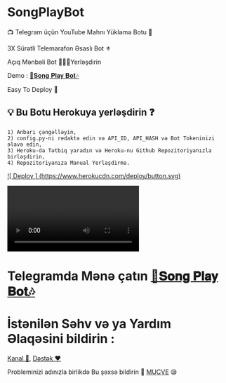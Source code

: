 # SongPlayBot

📺 Telegram üçün YouTube Mahnı Yükləmə Botu 🔮

3X Sürətli Telemarafon Əsaslı Bot ⚜

Açıq Mənbəli Bot 👨🏻‍💻Yerləşdirin

Demo : [🎸𝐒𝐨𝐧𝐠 𝐏𝐥𝐚𝐲 𝐁𝐨𝐭🎶](https:t.me/SongProBot)

Easy To Deploy 🤗

## 💡 Bu Botu Herokuya yerləşdirin ❓️
```
1) Anbarı çəngəlləyin,
2) config.py-ni redaktə edin və API_ID, API_HASH və Bot Tokeninizi əlavə edin,
3) Heroku-da Tətbiq yaradın və Heroku-nu Github Repozitoriyanızla birləşdirin,
4) Repozitoriyanıza Manual Yerləşdirmə.
```
[![ Deploy ] (https://www.herokucdn.com/deploy/button.svg) ](https://heroku.com/deploy?template=https://github.com/DegGixM/SongPlayBot)

![logo](https://te.legra.ph/file/dd2b6978d1d8fc631b674.mp4)
# Telegramda Mənə çatın [🎸𝐒𝐨𝐧𝐠 𝐏𝐥𝐚𝐲 𝐁𝐨𝐭🎶](###)

# İstənilən Səhv və ya Yardım Əlaqəsini bildirin :
[Kanal 💬](https://t.me/DejavuSupport), 
[Dəstək ❤️](https://t.me/DejavuGurup) 

Probleminizi adınızla birlikdə Bu şəxsə bildirin 📲 [MUCVE](https://t.me/MUCVE_M) 😪
